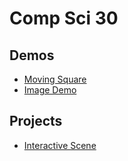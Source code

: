 # Comp Sci 30

## Demos
- [Moving Square](moving-square)
- [Image Demo](image-demo)


## Projects 
- [Interactive Scene](interactive-scene)